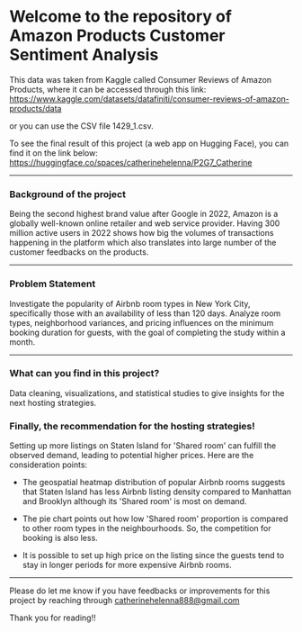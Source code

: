 # Welcome to the repository of Amazon Products Customer Sentiment Analysis

This data was taken from Kaggle called Consumer Reviews of Amazon Products, where it can be accessed through this link:
https://www.kaggle.com/datasets/datafiniti/consumer-reviews-of-amazon-products/data

or you can use the CSV file 1429_1.csv.

To see the final result of this project (a web app on Hugging Face), you can find it on the link below:
https://huggingface.co/spaces/catherinehelenna/P2G7_Catherine

----------------------------------------------------------------------------------------------------------
### Background of the project

Being the second highest brand value after Google in 2022, Amazon is a globally well-known online retailer and web service provider. Having 300 million active users in 2022 shows how big the volumes of transactions happening in the platform which also translates into large number of the customer feedbacks on the products. 

----------------------------------------------------------------------------------------------------------
### Problem Statement

Investigate the popularity of Airbnb room types in New York City, specifically those with an availability of less than 120 days. Analyze room types, neighborhood variances, and pricing influences on the minimum booking duration for guests, with the goal of completing the study within a month.

----------------------------------------------------------------------------------------------------------
### What can you find in this project?

Data cleaning, visualizations, and statistical studies to give insights for the next hosting strategies.

### Finally, the recommendation for the hosting strategies!

Setting up more listings on Staten Island for 'Shared room' can fulfill the observed demand, leading to potential higher prices. Here are the consideration points:

- The geospatial heatmap distribution of popular Airbnb rooms suggests that Staten Island has less Airbnb listing density compared to Manhattan and Brooklyn although its 'Shared room' is most on demand.

- The pie chart points out how low 'Shared room' proportion is compared to other room types in the neighbourhoods. So, the competition for booking is also less.

- It is possible to set up high price on the listing since the guests tend to stay in longer periods for more expensive Airbnb rooms.

----------------------------------------------------------------------------------------------------------
Please do let me know if you have feedbacks or improvements for this project by reaching through catherinehelenna888@gmail.com

Thank you for reading!!




